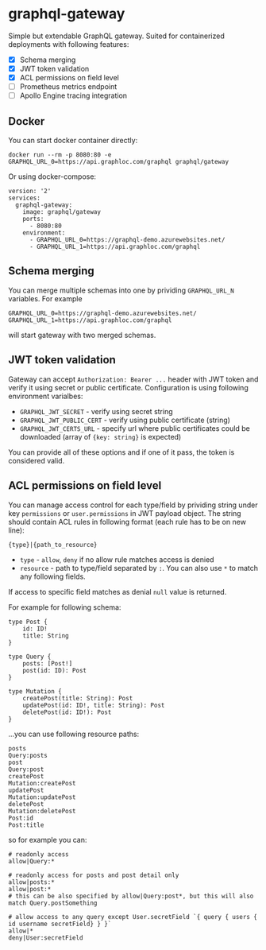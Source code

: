 # graphql-gateway

Simple but extendable GraphQL gateway. Suited for containerized deployments with following features:

* [x] Schema merging
* [x] JWT token validation
* [x] ACL permissions on field level
* [ ] Prometheus metrics endpoint
* [ ] Apollo Engine tracing integration

## Docker

You can start docker container directly:

```
docker run --rm -p 8080:80 -e GRAPHQL_URL_0=https://api.graphloc.com/graphql graphql/gateway
```

Or using docker-compose:

```
version: '2'
services:
  graphql-gateway:
    image: graphql/gateway
    ports:
      - 8080:80
    environment:
      - GRAPHQL_URL_0=https://graphql-demo.azurewebsites.net/
      - GRAPHQL_URL_1=https://api.graphloc.com/graphql
```

## Schema merging

You can merge multiple schemas into one by prividing `GRAPHQL_URL_N` variables. For example

```
GRAPHQL_URL_0=https://graphql-demo.azurewebsites.net/
GRAPHQL_URL_1=https://api.graphloc.com/graphql
```

will start gateway with two merged schemas.

## JWT token validation

Gateway can accept `Authorization: Bearer ...` header with JWT token and verify it using secret or public certificate. Configuration is using following environment varialbes:

* `GRAPHQL_JWT_SECRET` - verify using secret string
* `GRAPHQL_JWT_PUBLIC_CERT` - verify using public certificate (string)
* `GRAPHQL_JWT_CERTS_URL` - specify url where public certificates could be downloaded (array of `{key: string}` is expected)

You can provide all of these options and if one of it pass, the token is considered valid.

## ACL permissions on field level

You can manage access control for each type/field by prividing string under key `permissions` or `user.permissions` in JWT payload object. The string should contain ACL rules in following format (each rule has to be on new line):

```
{type}|{path_to_resource}
```

* `type` - `allow`, `deny` if no allow rule matches access is denied
* `resource` - path to type/field separated by `:`. You can also use `*` to match any following fields.

If access to specific field matches as denial `null` value is returned.

For example for following schema:

```
type Post {
    id: ID!
    title: String
}

type Query {
    posts: [Post!]
    post(id: ID): Post
}

type Mutation {
    createPost(title: String): Post
    updatePost(id: ID!, title: String): Post
    deletePost(id: ID!): Post
}
```

...you can use following resource paths:

```
posts
Query:posts
post
Query:post
createPost
Mutation:createPost
updatePost
Mutation:updatePost
deletePost
Mutation:deletePost
Post:id
Post:title
```

so for example you can:

```
# readonly access
allow|Query:*

# readonly access for posts and post detail only
allow|posts:*
allow|post:*
# this can be also specified by allow|Query:post*, but this will also match Query.postSomething

# allow access to any query except User.secretField `{ query { users { id username secretField} } }`
allow|*
deny|User:secretField
```
